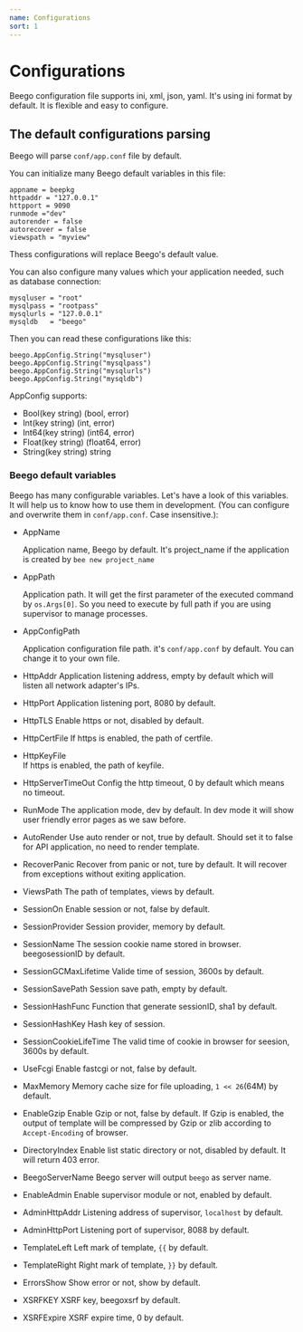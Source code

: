 ```yaml
---
name: Configurations
sort: 1
---
```


# Configurations
Beego configuration file supports ini, xml, json, yaml. It's using ini format by default. It is flexible and easy to configure.

## The default configurations parsing 

Beego will parse `conf/app.conf` file by default.

You can initialize many Beego default variables in this file:

	appname = beepkg
	httpaddr = "127.0.0.1"
	httpport = 9090
	runmode ="dev"
	autorender = false
	autorecover = false
	viewspath = "myview"

Thess configurations will replace Beego's default value.

You can also configure many values which your application needed, such as database connection:

	mysqluser = "root"
	mysqlpass = "rootpass"
	mysqlurls = "127.0.0.1"
	mysqldb   = "beego"

Then you can read these configurations like this:

	beego.AppConfig.String("mysqluser")
	beego.AppConfig.String("mysqlpass")
	beego.AppConfig.String("mysqlurls")
	beego.AppConfig.String("mysqldb")

AppConfig supports:

- Bool(key string) (bool, error)
- Int(key string) (int, error)
- Int64(key string) (int64, error)
- Float(key string) (float64, error)
- String(key string) string

### Beego default variables

Beego has many configurable variables. Let's have a look of this variables. It will help us to know how to use them in development. (You can configure and overwrite them in `conf/app.conf`. Case insensitive.):

* AppName
  
  Application name, Beego by default. It's project_name if the application is created by `bee new project_name`

* AppPath

  Application path. It will get the first parameter of the executed command by `os.Args[0]`. So you need to execute by full path if you are using supervisor to manage processes.
	
* AppConfigPath

  Application configuration file path. it's `conf/app.conf` by default.  You can change it to your own file.

* HttpAddr
  Application listening address, empty by default which will listen all network adapter's IPs.

* HttpPort
  Application listening port, 8080 by default.
	
* HttpTLS
  Enable https or not, disabled by default.

* HttpCertFile
  If https is enabled, the path of certfile.

* HttpKeyFile		
  If https is enabled, the path of keyfile.

* HttpServerTimeOut
  Config the http timeout, 0 by default which means no timeout.
	
* RunMode
  The application mode, dev by default. In dev mode it will show user friendly error pages as we saw before.

* AutoRender
  Use auto render or not, true by default. Should set it to false for API application, no need to render template.

* RecoverPanic
  Recover from panic or not, ture by default. It will recover from exceptions without exiting application.

* ViewsPath
  The path of templates, views by default.

* SessionOn
  Enable session or not, false by default.

* SessionProvider
  Session provider, memory by default.

* SessionName
  The session cookie name stored in browser. beegosessionID by default.

* SessionGCMaxLifetime
  Valide time of session, 3600s by default.

* SessionSavePath
  Session save path, empty by default.

* SessionHashFunc
  Function that generate sessionID, sha1 by default.

* SessionHashKey
  Hash key of session.
	
* SessionCookieLifeTime
  The valid time of cookie in browser for seesion, 3600s by default.

* UseFcgi
  Enable fastcgi or not, false by default.

* MaxMemory
  Memory cache size for file uploading, `1 << 26`(64M) by default.

* EnableGzip
  Enable Gzip or not, false by default. If Gzip is enabled, the output of template will be compressed by Gzip or zlib according to `Accept-Encoding` of browser.

* DirectoryIndex
  Enable list static directory or not, disabled by default. It will return 403 error.
	
* BeegoServerName
  Beego server will output `beego` as server name.
	
* EnableAdmin
  Enable supervisor module or not, enabled by default.
	
* AdminHttpAddr
  Listening address of supervisor, `localhost` by default.

* AdminHttpPort
  Listening port of supervisor, 8088 by default.
	
* TemplateLeft
  Left mark of template, `{{` by default.
	
* TemplateRight
  Right mark of template, `}}` by default.
	
* ErrorsShow
  Show error or not, show by default.

* XSRFKEY
  XSRF key, beegoxsrf by default.
	
* XSRFExpire
  XSRF expire time, 0 by default.
